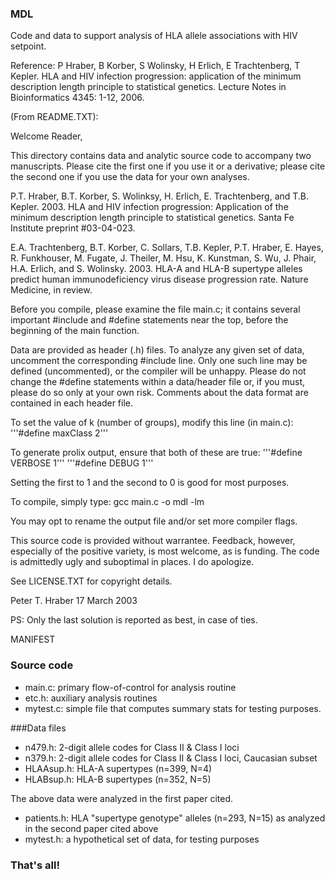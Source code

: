 ### MDL

Code and data to support analysis of HLA allele associations with HIV setpoint.

Reference: P Hraber, B Korber, S Wolinsky, H Erlich, E Trachtenberg, T Kepler. HLA and HIV infection progression: application of the minimum description length principle to statistical genetics. Lecture Notes in Bioinformatics 4345: 1-12, 2006.

(From README.TXT):

Welcome Reader,

This directory contains data and analytic source code to accompany two manuscripts.  Please cite the first one if you use it or a derivative; please cite the second one if you use the data for your own analyses.

P.T. Hraber, B.T. Korber, S. Wolinksy, H. Erlich, E. Trachtenberg, and T.B. Kepler.  2003.  HLA and HIV infection progression: Application of the minimum description length principle to statistical genetics.  Santa Fe Institute preprint #03-04-023.

E.A. Trachtenberg, B.T. Korber, C. Sollars, T.B. Kepler, P.T. Hraber, E. Hayes, R. Funkhouser, M. Fugate, J. Theiler, M. Hsu, K. Kunstman, S. Wu, J. Phair, H.A. Erlich, and S. Wolinsky.  2003.  HLA-A and HLA-B supertype alleles predict human immunodeficiency virus disease progression rate.  Nature Medicine, in review.

Before you compile, please examine the file main.c; it contains several important #include and #define statements near the top, before the beginning of the main function.

Data are provided as header (.h) files.  To analyze any given set of data, uncomment the corresponding #include line.  Only one such line may be defined (uncommented), or the compiler will be unhappy.  Please do not change the #define statements within a data/header file or, if you must, please do so only at your own risk.  Comments about the data format are contained in each header file.

To set the value of k (number of groups), modify this line (in main.c):
'''#define	maxClass  2'''

To generate prolix output, ensure that both of these are true:
'''#define VERBOSE   1'''
'''#define DEBUG     1'''

Setting the first to 1 and the second to 0 is good for most purposes.

To compile, simply type: gcc main.c -o mdl -lm

You may opt to rename the output file and/or set more compiler flags.

This source code is provided without warrantee.  Feedback, however,
especially of the positive variety, is most welcome, as is funding.
The code is admittedly ugly and suboptimal in places.  I do apologize.

See LICENSE.TXT for copyright details.

Peter T. Hraber
17 March 2003

PS: Only the last solution is reported as best, in case of ties.

MANIFEST

### Source code
+ main.c: primary flow-of-control for analysis routine
+ etc.h: auxiliary analysis routines
+ mytest.c: simple file that computes summary stats for testing purposes.

###Data files
+ n479.h: 2-digit allele codes for Class II & Class I loci
+ n379.h: 2-digit allele codes for Class II & Class I loci, Caucasian subset 
+ HLAAsup.h: HLA-A supertypes (n=399, N=4)
+ HLABsup.h: HLA-B supertypes (n=352, N=5)

The above data were analyzed in the first paper cited.

+ patients.h: HLA "supertype genotype" alleles (n=293, N=15) as analyzed in the second paper cited above
+ mytest.h: a hypothetical set of data, for testing purposes

### That's all!
